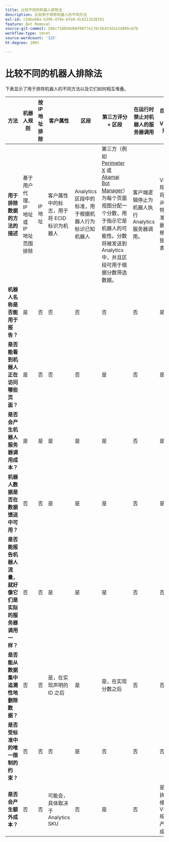 ```yaml
---
title: 比较不同的机器人排除法
description: 比较用于排除机器人的不同方法
exl-id: c54ba98a-b396-479e-bfe8-dc6211b26f61
feature: Bot Removal
source-git-commit: 266cf18050d60f08f7e170c56453d1e1d805cb7b
workflow-type: tm+mt
source-wordcount: '325'
ht-degree: 100%

---
```


# 比较不同的机器人排除法

下表显示了用于排除机器人的不同方法以及它们如何相互堆叠。

| 方法 | 机器人规则 | 按 IP 地址排除 | 客户属性 | 区段 | 第三方评分 + 区段 | 在运行时禁止对机器人的服务器调用 | 自定义 DB VISTA 规则 |
| --- | --- | --- | --- | --- | --- | --- | --- |
| **用于排除数据的方法的描述** | 基于用户代理、IP 地址或 IP 地址范围排除 | IP 地址 | 客户属性中的标志，用于将 ECID 标识为机器人 | Analytics 区段中的标准，用于根据机器人行为标识已知机器人 | 第三方（例如 [Perimeter X](https://www.perimeterx.com) 或 [Akamai Bot Manager](https://www.akamai.com/us/en/products/security/bot-manager.jsp)）为每个页面视图分配一个分数，用于指示它是机器人的可能性。分数将被发送到 Analytics 中，并且区段可用于根据分数筛选数据。 | 客户端逻辑停止为机器人执行 Analytics 服务器调用。 | VISTA 规则会将流量从符合特定标准的机器人转移到单独的报表包。 |
| **&#x200B;机器人名称是否能用于报告？** | 是 | 否 | 否 | 否 | 否 | 否 | 是 |
| **&#x200B;是否能看到机器人正在访问哪些页面？** | 是 | 否 | 否 | 否 | 是 | 否 | 是 |
| &#x200B;**是否会产生机器人服务器调用成本？** | 是 | 是 | 是 | 是 | 是 | 否 | 是 |
| **机器人数据是否在数据馈送中可用？** | 否 | 否 | 是 | 是 | 是 | 否 | 是 |
| **是否能报告机器人流量，就好像它们是实际的服务器调用一样？** | 否 | 否 | 是 | 是 | 是 | 否 | 否 |
| **是否能从数据集中追溯性地删除数据？** | 否 | 否 | 是，在实现声明的 ID 之后 | 是 | 是，在实现分数之后 | 否 | 否 |
| **是否受标准中的唯一限制的约束？** | 否 | 否 | 否 | 是 | 否 | 否 | 否 |
| **是否会产生额外成本？** | 否 | 否 | 可能会，具体取决于 Analytics SKU | 否 | 是 | 否 | 是 - 执行和维护 VISTA 规则所产生的成本 |

